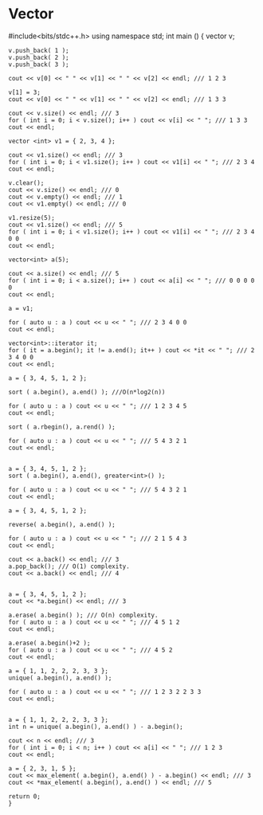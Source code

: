 # Vector
#include<bits/stdc++.h>
using namespace std;
int main ()
{
    vector<int> v;
 
    v.push_back( 1 );
    v.push_back( 2 );
    v.push_back( 3 );
 
    cout << v[0] << " " << v[1] << " " << v[2] << endl; /// 1 2 3
 
    v[1] = 3;
    cout << v[0] << " " << v[1] << " " << v[2] << endl; /// 1 3 3
 
    cout << v.size() << endl; /// 3
    for ( int i = 0; i < v.size(); i++ ) cout << v[i] << " "; /// 1 3 3
    cout << endl;
 
    vector <int> v1 = { 2, 3, 4 };
 
    cout << v1.size() << endl; /// 3
    for ( int i = 0; i < v1.size(); i++ ) cout << v1[i] << " "; /// 2 3 4
    cout << endl;
 
    v.clear();
    cout << v.size() << endl; /// 0
    cout << v.empty() << endl; /// 1
    cout << v1.empty() << endl; /// 0
 
    v1.resize(5);
    cout << v1.size() << endl; /// 5
    for ( int i = 0; i < v1.size(); i++ ) cout << v1[i] << " "; /// 2 3 4 0 0
    cout << endl;
 
    vector<int> a(5);
 
    cout << a.size() << endl; /// 5
    for ( int i = 0; i < a.size(); i++ ) cout << a[i] << " "; /// 0 0 0 0 0
    cout << endl;
 
    a = v1;
 
    for ( auto u : a ) cout << u << " "; /// 2 3 4 0 0
    cout << endl;
 
    vector<int>::iterator it;
    for ( it = a.begin(); it != a.end(); it++ ) cout << *it << " "; /// 2 3 4 0 0
    cout << endl;
 
    a = { 3, 4, 5, 1, 2 };
 
    sort ( a.begin(), a.end() ); ///O(n*log2(n))
 
    for ( auto u : a ) cout << u << " "; /// 1 2 3 4 5
    cout << endl;
 
    sort ( a.rbegin(), a.rend() );
 
    for ( auto u : a ) cout << u << " "; /// 5 4 3 2 1
    cout << endl;
 
 
    a = { 3, 4, 5, 1, 2 };
    sort ( a.begin(), a.end(), greater<int>() );
 
    for ( auto u : a ) cout << u << " "; /// 5 4 3 2 1
    cout << endl;
 
    a = { 3, 4, 5, 1, 2 };
 
    reverse( a.begin(), a.end() );
 
    for ( auto u : a ) cout << u << " "; /// 2 1 5 4 3
    cout << endl;
 
    cout << a.back() << endl; /// 3
    a.pop_back(); /// O(1) complexity.
    cout << a.back() << endl; /// 4
 
 
    a = { 3, 4, 5, 1, 2 };
    cout << *a.begin() << endl; /// 3
 
    a.erase( a.begin() ); /// O(n) complexity.
    for ( auto u : a ) cout << u << " "; /// 4 5 1 2
    cout << endl;
 
    a.erase( a.begin()+2 );
    for ( auto u : a ) cout << u << " "; /// 4 5 2
    cout << endl;
 
    a = { 1, 1, 2, 2, 2, 3, 3 };
    unique( a.begin(), a.end() );
 
    for ( auto u : a ) cout << u << " "; /// 1 2 3 2 2 3 3
    cout << endl;
 
 
    a = { 1, 1, 2, 2, 2, 3, 3 };
    int n = unique( a.begin(), a.end() ) - a.begin();
 
    cout << n << endl; /// 3
    for ( int i = 0; i < n; i++ ) cout << a[i] << " "; /// 1 2 3
    cout << endl;
 
    a = { 2, 3, 1, 5 };
    cout << max_element( a.begin(), a.end() ) - a.begin() << endl; /// 3
    cout << *max_element( a.begin(), a.end() ) << endl; /// 5
 
    return 0;
    }
